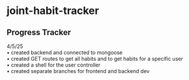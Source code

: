 # joint-habit-tracker

## Progress Tracker

4/5/25 <br />
• created backend and connected to mongoose <br />
• created GET routes to get all habits and to get habits for a specific user <br />
• created a shell for the user controller <br />
• created separate branches for frontend and backend dev <br />
